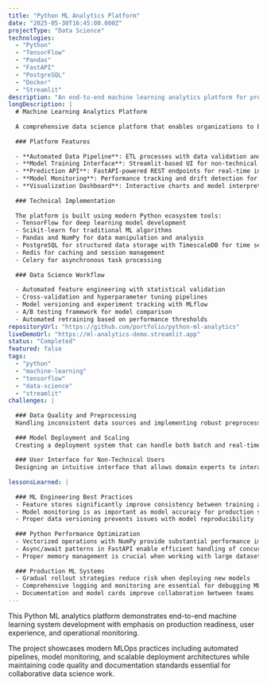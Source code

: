 ```yaml
---
title: "Python ML Analytics Platform"
date: "2025-05-30T16:45:00.000Z"
projectType: "Data Science"
technologies:
  - "Python"
  - "TensorFlow"
  - "Pandas"
  - "FastAPI"
  - "PostgreSQL"
  - "Docker"
  - "Streamlit"
description: "An end-to-end machine learning analytics platform for predictive modeling and data visualization, built with Python and modern ML frameworks."
longDescription: |
  # Machine Learning Analytics Platform
  
  A comprehensive data science platform that enables organizations to build, deploy, and monitor machine learning models with an intuitive web interface and robust API backend.
  
  ### Platform Features
  
  - **Automated Data Pipeline**: ETL processes with data validation and quality checks
  - **Model Training Interface**: Streamlit-based UI for non-technical users to train models
  - **Prediction API**: FastAPI-powered REST endpoints for real-time inference
  - **Model Monitoring**: Performance tracking and drift detection for deployed models
  - **Visualization Dashboard**: Interactive charts and model interpretation tools
  
  ### Technical Implementation
  
  The platform is built using modern Python ecosystem tools:
  - TensorFlow for deep learning model development
  - Scikit-learn for traditional ML algorithms
  - Pandas and NumPy for data manipulation and analysis
  - PostgreSQL for structured data storage with TimescaleDB for time series
  - Redis for caching and session management
  - Celery for asynchronous task processing
  
  ### Data Science Workflow
  
  - Automated feature engineering with statistical validation
  - Cross-validation and hyperparameter tuning pipelines
  - Model versioning and experiment tracking with MLflow
  - A/B testing framework for model comparison
  - Automated retraining based on performance thresholds
repositoryUrl: "https://github.com/portfolio/python-ml-analytics"
liveDemoUrl: "https://ml-analytics-demo.streamlit.app"
status: "Completed"
featured: false
tags:
  - "python"
  - "machine-learning"
  - "tensorflow"
  - "data-science"
  - "streamlit"
challenges: |
  
  ### Data Quality and Preprocessing
  Handling inconsistent data sources and implementing robust preprocessing pipelines that can adapt to changing data schemas required extensive validation logic.
  
  ### Model Deployment and Scaling
  Creating a deployment system that can handle both batch and real-time predictions while maintaining model performance across different environments.
  
  ### User Interface for Non-Technical Users
  Designing an intuitive interface that allows domain experts to interact with complex ML models without requiring programming knowledge.
  
lessonsLearned: |
  
  ### ML Engineering Best Practices
  - Feature stores significantly improve consistency between training and inference
  - Model monitoring is as important as model accuracy for production systems
  - Proper data versioning prevents issues with model reproducibility
  
  ### Python Performance Optimization
  - Vectorized operations with NumPy provide substantial performance improvements
  - Async/await patterns in FastAPI enable efficient handling of concurrent requests
  - Proper memory management is crucial when working with large datasets
  
  ### Production ML Systems
  - Gradual rollout strategies reduce risk when deploying new models
  - Comprehensive logging and monitoring are essential for debugging ML issues
  - Documentation and model cards improve collaboration between teams
---
```


This Python ML analytics platform demonstrates end-to-end machine learning system development with emphasis on production readiness, user experience, and operational monitoring.

The project showcases modern MLOps practices including automated pipelines, model monitoring, and scalable deployment architectures while maintaining code quality and documentation standards essential for collaborative data science work.